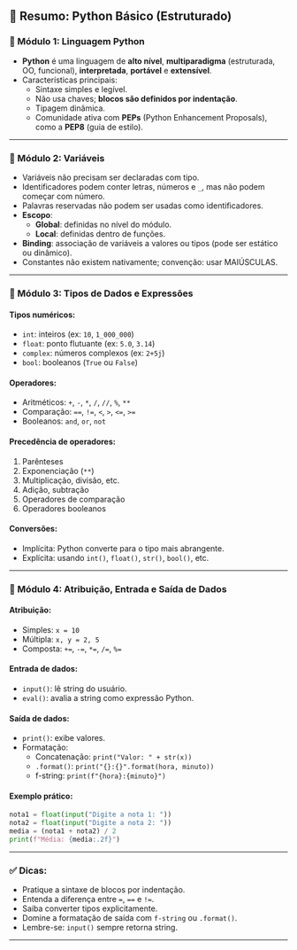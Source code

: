 
## 📘 Resumo: Python Básico (Estruturado)

### 🔹 Módulo 1: Linguagem Python
- **Python** é uma linguagem de **alto nível**, **multiparadigma** (estruturada, OO, funcional), **interpretada**, **portável** e **extensível**.
- Características principais:
  - Sintaxe simples e legível.
  - Não usa chaves; **blocos são definidos por indentação**.
  - Tipagem dinâmica.
  - Comunidade ativa com **PEPs** (Python Enhancement Proposals), como a **PEP8** (guia de estilo).

---

### 🔹 Módulo 2: Variáveis
- Variáveis não precisam ser declaradas com tipo.
- Identificadores podem conter letras, números e `_`, mas não podem começar com número.
- Palavras reservadas não podem ser usadas como identificadores.
- **Escopo**:
  - **Global**: definidas no nível do módulo.
  - **Local**: definidas dentro de funções.
- **Binding**: associação de variáveis a valores ou tipos (pode ser estático ou dinâmico).
- Constantes não existem nativamente; convenção: usar MAIÚSCULAS.

---

### 🔹 Módulo 3: Tipos de Dados e Expressões
#### Tipos numéricos:
- `int`: inteiros (ex: `10`, `1_000_000`)
- `float`: ponto flutuante (ex: `5.0`, `3.14`)
- `complex`: números complexos (ex: `2+5j`)
- `bool`: booleanos (`True` ou `False`)

#### Operadores:
- Aritméticos: `+`, `-`, `*`, `/`, `//`, `%`, `**`
- Comparação: `==`, `!=`, `<`, `>`, `<=`, `>=`
- Booleanos: `and`, `or`, `not`

#### Precedência de operadores:
1. Parênteses
2. Exponenciação (`**`)
3. Multiplicação, divisão, etc.
4. Adição, subtração
5. Operadores de comparação
6. Operadores booleanos

#### Conversões:
- Implícita: Python converte para o tipo mais abrangente.
- Explícita: usando `int()`, `float()`, `str()`, `bool()`, etc.

---

### 🔹 Módulo 4: Atribuição, Entrada e Saída de Dados

#### Atribuição:
- Simples: `x = 10`
- Múltipla: `x, y = 2, 5`
- Composta: `+=`, `-=`, `*=`, `/=`, `%=`

#### Entrada de dados:
- `input()`: lê string do usuário.
- `eval()`: avalia a string como expressão Python.

#### Saída de dados:
- `print()`: exibe valores.
- Formatação:
  - Concatenação: `print("Valor: " + str(x))`
  - `.format()`: `print("{}:{}".format(hora, minuto))`
  - f-string: `print(f"{hora}:{minuto}")`

#### Exemplo prático:
```python
nota1 = float(input("Digite a nota 1: "))
nota2 = float(input("Digite a nota 2: "))
media = (nota1 + nota2) / 2
print(f"Média: {media:.2f}")
```

---

### ✅ Dicas:
- Pratique a sintaxe de blocos por indentação.
- Entenda a diferença entre `=`, `==` e `!=`.
- Saiba converter tipos explicitamente.
- Domine a formatação de saída com `f-string` ou `.format()`.
- Lembre-se: `input()` sempre retorna string.

---
